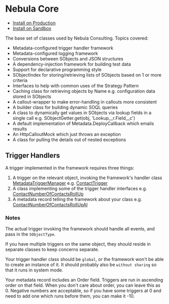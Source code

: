 # Nebula Core

 - [Install on Production](https://login.salesforce.com/packaging/installPackage.apexp?p0=04t0J0000002VTVQA2)
 - [Install on Sandbox](https://test.salesforce.com/packaging/installPackage.apexp?p0=04t0J0000002VTVQA2)

The base set of classes used by Nebula Consulting. Topics covered:

  - Metadata-configured trigger handler framework
  - Metadata-configured logging framework
  - Conversions between SObjects and JSON structures
  - A dependency-injection framework for building test data
  - Support for declarative programming style
  - SObjectIndex for storing/retrieving lists of SObjects based on 1 or more criteria
  - Interfaces to help with common uses of the Strategy Pattern 
  - Caching class for retrieving objects by Name e.g. configuration data stored in SObjects
  - A callout-wrapper to make error-handling in callouts more consistent
  - A builder class for building dynamic SOQL queries
  - A class to dynamically get values in SObjects via lookup fields in a single call e.g. SObjectGetter.get(obj, 'Lookup__r.Field__c')
  - A default implementation of Metadata.DeployCallback which emails results
  - An HttpCalloutMock which just throws an exception
  - A class for pulling the details out of nested exceptions

## Trigger Handlers

A trigger implemented in the framework requires three things:

 1. A trigger on the relevant object, invoking the framework's handler class [MetadataTriggerManager](force-app/main/default/classes/MetadataTriggerManager.cls) e.g.
    [ContactTrigger](examples/main/default/triggers/ContactTrigger.trigger)    
 1. A class implementing some of the trigger handler interfaces   e.g. [ContactNumberOfContactsRollUp](examples/main/default/classes/ContactNumberOfContactsRollUp.cls)
 1. A metadata record telling the framework about your class e.g. [ContactNumberOfContactsRollUpAI](examples/main/default/customMetadata/Trigger_Handler.ContactNumberOfContactsRollUpAI.md-meta.xml)
 
### Notes

The actual trigger invoking the framework should handle all events, and pass in the `SObjectType`.

If you have multiple triggers on the same object, they should reside in separate classes to keep concerns separate.

Your trigger handler class should be `global`, or the framework won't be able to create an instance of it. It should 
probably also be `without sharing` so that it runs in system mode.

Your metadata record includes an Order field. Triggers are run in ascending order on that field. When you don't care 
about order, you can leave this as 0. Negative numbers are acceptable, so if you have some triggers at 0 and need to add
one which runs before them, you can make it -10.  
